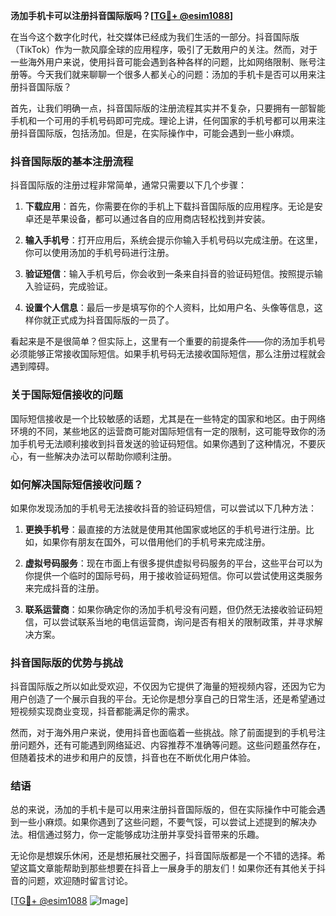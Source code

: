 **汤加手机卡可以注册抖音国际版吗？[[TG💪+ @esim1088](https://t.me/s/esim1088)]**

在当今这个数字化时代，社交媒体已经成为我们生活的一部分。抖音国际版（TikTok）作为一款风靡全球的应用程序，吸引了无数用户的关注。然而，对于一些海外用户来说，使用抖音可能会遇到各种各样的问题，比如网络限制、账号注册等。今天我们就来聊聊一个很多人都关心的问题：汤加的手机卡是否可以用来注册抖音国际版？

首先，让我们明确一点，抖音国际版的注册流程其实并不复杂，只要拥有一部智能手机和一个可用的手机号码即可完成。理论上讲，任何国家的手机号都可以用来注册抖音国际版，包括汤加。但是，在实际操作中，可能会遇到一些小麻烦。

### 抖音国际版的基本注册流程

抖音国际版的注册过程非常简单，通常只需要以下几个步骤：

1. **下载应用**：首先，你需要在你的手机上下载抖音国际版的应用程序。无论是安卓还是苹果设备，都可以通过各自的应用商店轻松找到并安装。
   
2. **输入手机号**：打开应用后，系统会提示你输入手机号码以完成注册。在这里，你可以使用汤加的手机号码进行注册。

3. **验证短信**：输入手机号后，你会收到一条来自抖音的验证码短信。按照提示输入验证码，完成验证。

4. **设置个人信息**：最后一步是填写你的个人资料，比如用户名、头像等信息，这样你就正式成为抖音国际版的一员了。

看起来是不是很简单？但实际上，这里有一个重要的前提条件——你的汤加手机号必须能够正常接收国际短信。如果手机号码无法接收国际短信，那么注册过程就会遇到障碍。

### 关于国际短信接收的问题

国际短信接收是一个比较敏感的话题，尤其是在一些特定的国家和地区。由于网络环境的不同，某些地区的运营商可能对国际短信有一定的限制，这可能导致你的汤加手机号无法顺利接收到抖音发送的验证码短信。如果你遇到了这种情况，不要灰心，有一些解决办法可以帮助你顺利注册。

### 如何解决国际短信接收问题？

如果你发现汤加的手机号无法接收抖音的验证码短信，可以尝试以下几种方法：

1. **更换手机号**：最直接的方法就是使用其他国家或地区的手机号进行注册。比如，如果你有朋友在国外，可以借用他们的手机号来完成注册。

2. **虚拟号码服务**：现在市面上有很多提供虚拟号码服务的平台，这些平台可以为你提供一个临时的国际号码，用于接收验证码短信。你可以尝试使用这类服务来完成抖音的注册。

3. **联系运营商**：如果你确定你的汤加手机号没有问题，但仍然无法接收验证码短信，可以尝试联系当地的电信运营商，询问是否有相关的限制政策，并寻求解决方案。

### 抖音国际版的优势与挑战

抖音国际版之所以如此受欢迎，不仅因为它提供了海量的短视频内容，还因为它为用户创造了一个展示自我的平台。无论你是想分享自己的日常生活，还是希望通过短视频实现商业变现，抖音都能满足你的需求。

然而，对于海外用户来说，使用抖音也面临着一些挑战。除了前面提到的手机号注册问题外，还有可能遇到网络延迟、内容推荐不准确等问题。这些问题虽然存在，但随着技术的进步和用户的反馈，抖音也在不断优化用户体验。

### 结语

总的来说，汤加的手机卡是可以用来注册抖音国际版的，但在实际操作中可能会遇到一些小麻烦。如果你遇到了这些问题，不要气馁，可以尝试上述提到的解决办法。相信通过努力，你一定能够成功注册并享受抖音带来的乐趣。

无论你是想娱乐休闲，还是想拓展社交圈子，抖音国际版都是一个不错的选择。希望这篇文章能帮助到那些想要在抖音上一展身手的朋友们！如果你还有其他关于抖音的问题，欢迎随时留言讨论。

[[TG💪+ @esim1088](https://t.me/s/esim1088) ![Image](https://i.postimg.cc/4NQfJmqS/Snipaste-2025-05-13-00-14-12.png)]